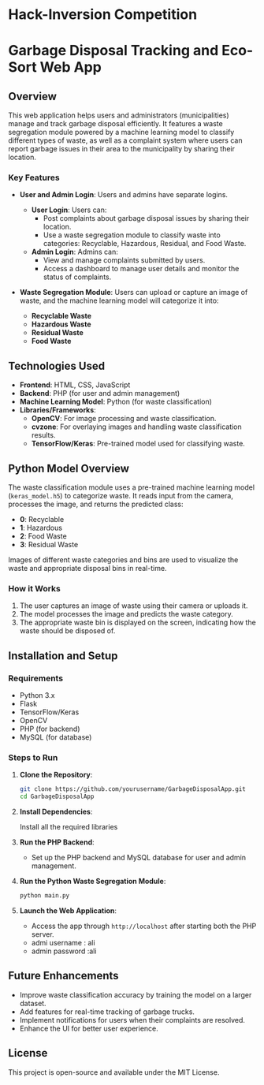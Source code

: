 # Hack-Inversion Competition
# Garbage Disposal Tracking and Eco-Sort Web App

## Overview
This web application helps users and administrators (municipalities) manage and track garbage disposal efficiently. It features a waste segregation module powered by a machine learning model to classify different types of waste, as well as a complaint system where users can report garbage issues in their area to the municipality by sharing their location.

### Key Features
- **User and Admin Login**: Users and admins have separate logins.
  - **User Login**: Users can:
    - Post complaints about garbage disposal issues by sharing their location.
    - Use a waste segregation module to classify waste into categories: Recyclable, Hazardous, Residual, and Food Waste.
  - **Admin Login**: Admins can:
    - View and manage complaints submitted by users.
    - Access a dashboard to manage user details and monitor the status of complaints.

- **Waste Segregation Module**: Users can upload or capture an image of waste, and the machine learning model will categorize it into:
  - **Recyclable Waste**
  - **Hazardous Waste**
  - **Residual Waste**
  - **Food Waste**

## Technologies Used
- **Frontend**: HTML, CSS, JavaScript
- **Backend**: PHP (for user and admin management)
- **Machine Learning Model**: Python (for waste classification)
- **Libraries/Frameworks**:
  - **OpenCV**: For image processing and waste classification.
  - **cvzone**: For overlaying images and handling waste classification results.
  - **TensorFlow/Keras**: Pre-trained model used for classifying waste.
  
## Python Model Overview
The waste classification module uses a pre-trained machine learning model (`keras_model.h5`) to categorize waste. It reads input from the camera, processes the image, and returns the predicted class:
- **0**: Recyclable
- **1**: Hazardous
- **2**: Food Waste
- **3**: Residual Waste

Images of different waste categories and bins are used to visualize the waste and appropriate disposal bins in real-time.

### How it Works
1. The user captures an image of waste using their camera or uploads it.
2. The model processes the image and predicts the waste category.
3. The appropriate waste bin is displayed on the screen, indicating how the waste should be disposed of.


## Installation and Setup

### Requirements
- Python 3.x
- Flask
- TensorFlow/Keras
- OpenCV
- PHP (for backend)
- MySQL (for database)

### Steps to Run
1. **Clone the Repository**:
   ```bash
   git clone https://github.com/yourusername/GarbageDisposalApp.git
   cd GarbageDisposalApp
   ```
2. **Install Dependencies**:
   
   Install all the required libraries 
  
3. **Run the PHP Backend**:
   - Set up the PHP backend and MySQL database for user and admin management.
4. **Run the Python Waste Segregation Module**:
   ```bash
   python main.py
   ```
5. **Launch the Web Application**:
   - Access the app through `http://localhost` after starting both the PHP server.
   - admi username : ali
   - admin password :ali

## Future Enhancements
- Improve waste classification accuracy by training the model on a larger dataset.
- Add features for real-time tracking of garbage trucks.
- Implement notifications for users when their complaints are resolved.
- Enhance the UI for better user experience.

## License
This project is open-source and available under the MIT License.


